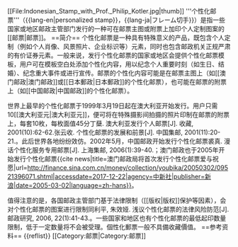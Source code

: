[[File:Indonesian_Stamp_with_Prof._Philip_Kotler.jpg|thumb]]
'''个性化邮票'''（{{lang-en|personalized stamp}}，{{lang-ja|フレーム切手}}）是指一些国家或地区邮政主管部门发行的一种可在邮票主图或附票上加印个人定制图案的[[邮票|邮票]]。
==简介==
个性化邮票是一种具有特殊意义的产品，既包含个人定制（例如个人肖像、风景照片、企业标识等）元素，同时也包含邮政机关正规严肃的有价证券元素。一般来说，发行个性化邮票的国家或地区会提供个性化邮票模板，用户可在模板空白处添加个性化内容，用以纪念个人重要时刻（如生日、结婚）、纪念重大事件或进行宣传。邮票的个性化内容可能是在邮票主图上（如[[澳门邮政|澳门邮政]]或[[日本郵政|日本郵政]]的个性化邮票），也可能在邮票的附票上（如[[中国邮政|中国邮政]]的个性化邮票）。

世界上最早的个性化邮票于1999年3月19日起在澳大利亚开始发行。用户只需10[[澳大利亚元|澳大利亚元]]，便可将在特殊摄影间拍摄的照片印制在邮票的附票上，每套10枚，每枚面值45分<ref>丁蘖. 澳大利亚发行个人邮票[J]. 收藏, 2001(10):62-62.</ref><ref>张云收. 个性化邮票的发展和前景[J]. 中国集邮, 2001(11):20-21.</ref>。此后世界各地纷纷效仿。2002年5月，中国邮政开始发行个性化邮票<ref>裘真. 漫话个性化服务专用邮票[J]. 上海集邮, 2006(1):39-40.</ref>；澳门邮政也于2005年开始发行个性化邮票<ref>{{cite news|title=澳门邮政局将首次发行个性化邮票爱与祝愿|url=http://finance.sina.com.cn/money/collection/youbika/20050302/09521396071.shtml|accessdate=2017-12-22|agency=中新社|publisher=新浪|date=2005-03-02|language=zh-hans}}</ref>。

值得注意的是，各国邮政主管部门基于法律限制（[[版权|版权]]保护等因素），会对个性化邮票的图案进行限制<ref>同利平, 朱效娅. 浅议个性化邮票的法律风险防范[J]. 邮政研究, 2006, 22(1):41-43.</ref>。一些国家和地区也有个性化邮票的最低起印数量限制，低于一定数量将不会被受理。個性化郵票一般不具備收藏價值。
==参考资料==
{{reflist}}
[[Category:邮票|Category:邮票]]
